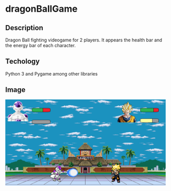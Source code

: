 # dragonBallGame

## Description

Dragon Ball fighting videogame for 2 players. It appears the health bar and the energy bar of each character.

## Techology

Python 3 and Pygame among other libraries

## Image

![Alt_text](./dragonBallGame/static/img.png)
